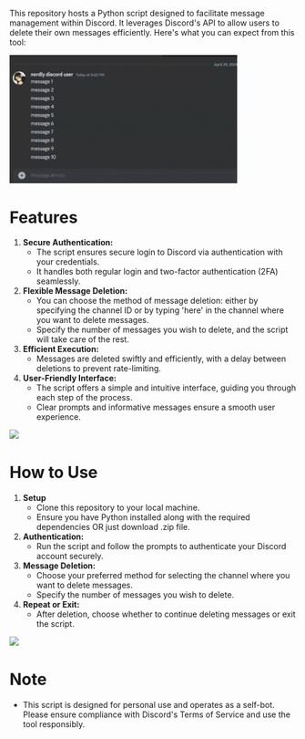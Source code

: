 This repository hosts a Python script designed to facilitate message management within Discord. It leverages Discord's API to allow users to delete their own messages efficiently. Here's what you can expect from this tool: 

<img src="/img/ds1.gif" width="400">

# Features

1. **Secure Authentication:**
   - The script ensures secure login to Discord via authentication with your credentials.
   - It handles both regular login and two-factor authentication (2FA) seamlessly.
2. **Flexible Message Deletion:**
   - You can choose the method of message deletion: either by specifying the channel ID or by typing 'here' in the channel where you want to delete messages.
   - Specify the number of messages you wish to delete, and the script will take care of the rest.
3. **Efficient Execution:** 
   - Messages are deleted swiftly and efficiently, with a delay between deletions to prevent rate-limiting.
4. **User-Friendly Interface:**
    - The script offers a simple and intuitive interface, guiding you through each step of the process.
    - Clear prompts and informative messages ensure a smooth user experience.

<img src="/img/buh1.gif" width="400">

# How to Use
1.  **Setup**
    -   Clone this repository to your local machine.
    - Ensure you have Python installed along with the required dependencies OR just download .zip file.
2. **Authentication:**
    -   Run the script and follow the prompts to authenticate your Discord account securely.
3. **Message Deletion:**
    -   Choose your preferred method for selecting the channel where you want to delete messages.
    - Specify the number of messages you wish to delete.
4. **Repeat or Exit:**
    - After deletion, choose whether to continue deleting messages or exit the script.

<img src="/img/buh2.gif" width="400">

# Note
-   This script is designed for personal use and operates as a self-bot. Please ensure compliance with Discord's Terms of Service and use the tool responsibly.
